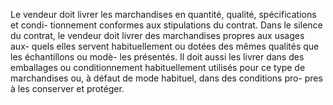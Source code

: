 Le vendeur doit livrer les marchandises en quantité, qualité, spécifications et condi-
tionnement conformes aux stipulations du contrat.
Dans le silence du contrat, le vendeur doit livrer des marchandises propres aux usages aux-
quels elles servent habituellement ou dotées des mêmes qualités que les échantillons ou modè-
les présentés. Il doit aussi les livrer dans des emballages ou conditionnement habituellement
utilisés pour ce type de marchandises ou, à défaut de mode habituel, dans des conditions pro-
pres à les conserver et protéger.